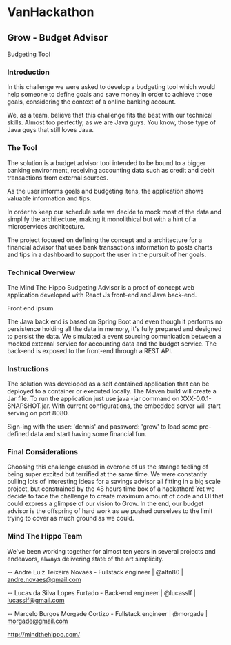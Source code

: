 VanHackathon
=======
Grow - Budget Advisor
-----------

Budgeting Tool

### Introduction

In this challenge we were asked to develop a budgeting tool which would help someone to define goals and save money in order
to achieve those goals, considering the context of a online banking account.

We, as a team, believe that this challenge fits the best with our technical skills. Almost too perfectly, as we are Java guys. You know,  those type of Java guys that still loves Java.

### The Tool

The solution is a budget advisor tool intended to be bound to a bigger banking environment, receiving accounting data such 
as credit and debit transactions from external sources.

As the user informs goals and budgeting itens, the application shows valuable information and tips.

In order to keep our schedule safe we decide to mock most of the data and simplify the architecture, making it monolithical but with a hint of a microservices architecture.

The project focused on defining the concept and a architecture for a financial advisor that uses bank transactions information to posts charts and tips in a dashboard to support the user in the pursuit of her goals.

### Technical Overview

The Mind The Hippo Budgeting Advisor is a proof of concept web application developed with React Js front-end and Java back-end.

Front end ipsum

The Java back end is based on Spring Boot and even though it performs no persistence holding all the data in memory, it's fully prepared and designed to persist the data. We simulated a event sourcing comunication between a mocked external service for accounting data and the budget service. The back-end is exposed to the front-end through a REST API.

### Instructions

The solution was developed as a self contained application that can be deployed to a container or executed locally.
The Maven build will create a Jar file. To run the application just use java -jar command on XXX-0.0.1-SNAPSHOT.jar. With current configurations, the embedded server will start serving on port 8080.

Sign-ing with the user: 'dennis' and password: 'grow' to load some pre-defined data and start having some financial fun.

### Final Considerations


Choosing this challenge caused in everone of us the strange feeling of being super excited but terrified at the same time. We were constantly pulling lots of interesting ideas for a savings advisor all fitting in a big scale project, but constrained by the 48 hours time box of a hackathon! Yet we decide to face the challenge to create maximum amount of code and UI that could express a glimpse of our vision to Grow. In the end, our budget advisor is the offspring of hard work as we pushed ourselves to the limit trying to cover as much ground as we could.

### Mind The Hippo Team

We've been working together for almost ten years in several projects and endeavors, always delivering state of the art simplicity.

-- André Luiz Teixeira Novaes - Fullstack engineer | @altn80 | andre.novaes@gmail.com

-- Lucas da Silva Lopes Furtado - Back-end engineer | @lucasslf | lucasslf@gmail.com

-- Marcelo Burgos Morgade Cortizo - Fullstack engineer | @morgade | morgade@gmail.com

http://mindthehippo.com/
